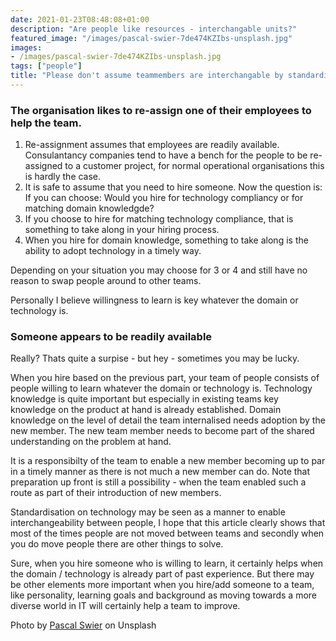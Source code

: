 ```yaml
---
date: 2021-01-23T08:48:08+01:00
description: "Are people like resources - interchangable units?"
featured_image: "/images/pascal-swier-7de474KZIbs-unsplash.jpg"
images:
- /images/pascal-swier-7de474KZIbs-unsplash.jpg
tags: ["people"]
title: "Please don't assume teammembers are interchangable by standardisation"
---
```


### The organisation likes to re-assign one of their employees to help the team. 

1) Re-assignment assumes that employees are readily available. Consulantancy companies tend to have a bench for the people to be re-assigned to a customer project, for normal operational organisations this is hardly the case. 
2) It is safe to assume that you need to hire someone. Now the question is: If you can choose: Would you hire for technology compliancy or for matching domain knowledgde?
3) If you choose to hire for matching technology compliance, that is something to take along in your hiring process. 
4) When you hire for domain knowledge, something to take along is the ability to adopt technology in a timely way.

Depending on your situation you may choose for 3 or 4 and still have no reason to swap people around to other teams. 

Personally I believe willingness to learn is key whatever the domain or technology is.

### Someone appears to be readily available

Really? Thats quite a surpise - but hey - sometimes you may be lucky. 

When you hire based on the previous part, your team of people consists of people willing to learn whatever the domain or technology is. 
Technology knowledge is quite important but especially in existing teams key knowledge on the product at hand is already established. 
Domain knowledge on the level of detail the team internalised needs adoption by the new member. The new team member needs to become part of the shared understanding on the problem at hand.

It is a responsibilty of the team to enable a new member becoming up to par in a timely manner as there is not much a new member can do. 
Note that preparation up front is still a possibility - when the team enabled such a route as part of their introduction of new members. 

Standardisation on technology may be seen as a manner to enable interchangeability between people, I hope that this article clearly shows that most of the times people are not moved between teams and secondly when you do move people there are other things to solve.

Sure, when you hire someone who is willing to learn, it certainly helps when the domain / technology is already part of past experience. But there may be other elements more important when you hire/add someone to a team, like personality, learning goals and background as moving towards a more diverse world in IT will certainly help a team to improve.

Photo by [Pascal Swier](https://unsplash.com/@pascalswier16?utm_source=unsplash) on Unsplash
